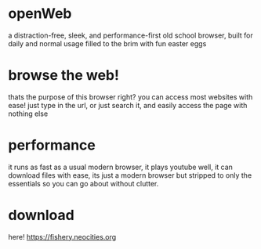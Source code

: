 # openWeb
a distraction-free, sleek, and performance-first old school browser, built for daily and normal usage filled to the brim with fun easter eggs

# browse the web!
thats the purpose of this browser right? you can access most websites with ease! just type in the url, or just search it, and easily access the page with nothing else

# performance
it runs as fast as a usual modern browser, it plays youtube well, it can download files with ease, its just a modern browser but stripped to only the essentials so you can go about without clutter.

# download
here! https://fishery.neocities.org


